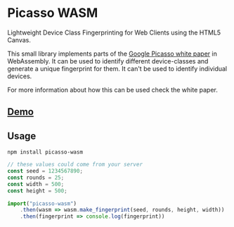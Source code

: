 # Picasso WASM

Lightweight Device Class Fingerprinting for Web Clients using the HTML5 Canvas.

This small library implements parts of the [Google Picasso white paper](https://storage.googleapis.com/pub-tools-public-publication-data/pdf/45581.pdf) in WebAssembly. 
It can be used to identify different device-classes and generate a unique fingerprint for them. 
It can't be used to identify individual devices.

For more information about how this can be used check the white paper.

## [Demo](https://merlinfuchs.github.io/picasso-fingerprint/)

## Usage

```shell
npm install picasso-wasm
```

```js
// these values could come from your server
const seed = 1234567890;
const rounds = 25;
const width = 500;
const height = 500;

import("picasso-wasm")
    .then(wasm => wasm.make_fingerprint(seed, rounds, height, width))
    .then(fingerprint => console.log(fingerprint))
```
